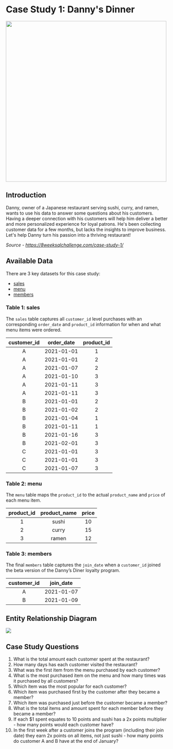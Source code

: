 # Case Study 1: Danny's Dinner
<img src="https://8weeksqlchallenge.com/images/case-study-designs/1.png" width="500">

## Introduction
Danny, owner of a Japanese restaurant serving sushi, curry, and ramen, wants to use his data to answer some questions about his customers. Having a deeper connection with his customers will help him deliver a better and more personalized experience for loyal patrons. He's been collecting customer data for a few months, but lacks the insights to improve business. Let's help Danny turn his passion into a thriving restaurant!

*Source - https://8weeksqlchallenge.com/case-study-1/*

## Available Data
There are 3 key datasets for this case study:

- [sales](#table-1-sales)
- [menu](#table-2-menu)
- [members](#table-3-members)
### Table 1: sales
The `sales` table captures all `customer_id` level purchases with an corresponding `order_date` and `product_id` information for when and what menu items were ordered.

|customer_id|order_date|product_id|
|:---------:|:--------:|:--------:|
|A|2021-01-01|1|
|A|2021-01-01|2|
|A|2021-01-07|2|
|A|2021-01-10|3|
|A|2021-01-11|3|
|A|2021-01-11|3|
|B|2021-01-01|2|
|B|2021-01-02|2|
|B|2021-01-04|1|
|B|2021-01-11|1|
|B|2021-01-16|3|
|B|2021-02-01|3|
|C|2021-01-01|3|
|C|2021-01-01|3|
|C|2021-01-07|3|

### Table 2: menu
The `menu` table maps the `product_id` to the actual `product_name` and `price` of each menu item.

|product_id|product_name|price|
|:--------:|:----------:|:---:|
|1|sushi|10|
|2|curry|15|
|3|ramen|12|

### Table 3: members
The final `members` table captures the `join_date` when a `customer_id` joined the beta version of the Danny’s Diner loyalty program.

|customer_id|join_date|
|:---------:|:-------:|
|A|2021-01-07|
|B|2021-01-09|

## Entity Relationship Diagram

<img src=https://github.com/ducpham131/8-Week-SQL-Challenge/assets/169105426/1f09079e-66a0-4360-ad91-ce87915a14a3 >

## Case Study Questions

1. What is the total amount each customer spent at the restaurant?
2. How many days has each customer visited the restaurant?
3. What was the first item from the menu purchased by each customer?
4. What is the most purchased item on the menu and how many times was it purchased by all customers?
5. Which item was the most popular for each customer?
6. Which item was purchased first by the customer after they became a member?
7. Which item was purchased just before the customer became a member?
8. What is the total items and amount spent for each member before they became a member?
9. If each $1 spent equates to 10 points and sushi has a 2x points multiplier - how many points would each customer have?
10. In the first week after a customer joins the program (including their join date) they earn 2x points on all items, not just sushi - how many points do customer A and B have at the end of January?

